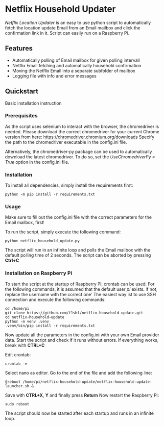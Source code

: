 # Netflix Household Updater

*Netflix Location Updater* is an easy to use python script to automatically fetch the location update 
Email from an Email mailbox and click the confirmation link in it.
Script can easily run on a Raspberry Pi.

## Features

- Automatically polling of Email mailbox for given polling intervall
- Netflix Email fetching and automatically household confirmation
- Moving the Netflix Email into a separate subfolder of mailbox
- Logging file with info and error messages

## Quickstart

Basic installation instruction

### Prerequisites

As the script uses selenium to interact with the browser, the chromedriver is needed.
Please download the correct chromedriver for your current Chrome version from here:
https://chromedriver.chromium.org/downloads
Specify the path to the chromedriver executable in the config.ini file.

Alternatively, the chromedriver-py package can be used to automatically download the latest chromedriver.
To do so, set the *UseChromedriverPy = True* option in the config.ini file.

### Installation

To install all dependencies, simply install the requirements first:

    python -m pip install -r requirements.txt

### Usage

Make sure to fill out the config.ini file with the correct parameters for the Email mailbox, first!

To run the script, simply execute the following command:

    python netflix_household_update.py

The script will run in an infinite loop and polls the Email mailbox with the default polling time of 2 seconds.
The script can be aborted by pressing **Ctrl+C**

### Installation on Raspberry Pi

To start the script at the startup of Raspberry Pi, crontab can be used. 
For the following commands, it is assumed that the default user *pi* exists. If not, replace the username with the correct one'
The easiest way ist to use SSH connection and execute the following commands:

    cd /home/pi
    git clone https://github.com/f1shl/netflix-household-update.git
    cd netflix-household-update
    python -m venv .venv
    .venv/bin/pip install -r requirements.txt

Now update all the parameters in the config.ini with your own Email provider data.
Start the script and check if it runs without errors.
If everything works, break with **CTRL+C**

Edit crontab:

    crontab -e

Select nano as editor. Go to the end of the file and add the following line:

    @reboot /home/pi/netflix-household-update/netflix-household-update-launcher.sh &

Save with **CTRL+X**, **Y** and finally press **Return**
Now restart the Raspberry Pi:

    sudo reboot

The script should now be started after each startup and runs in an infinite loop.
